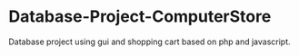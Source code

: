 # Database-Project-ComputerStore
Database project using gui and shopping cart based on php and javascript.
